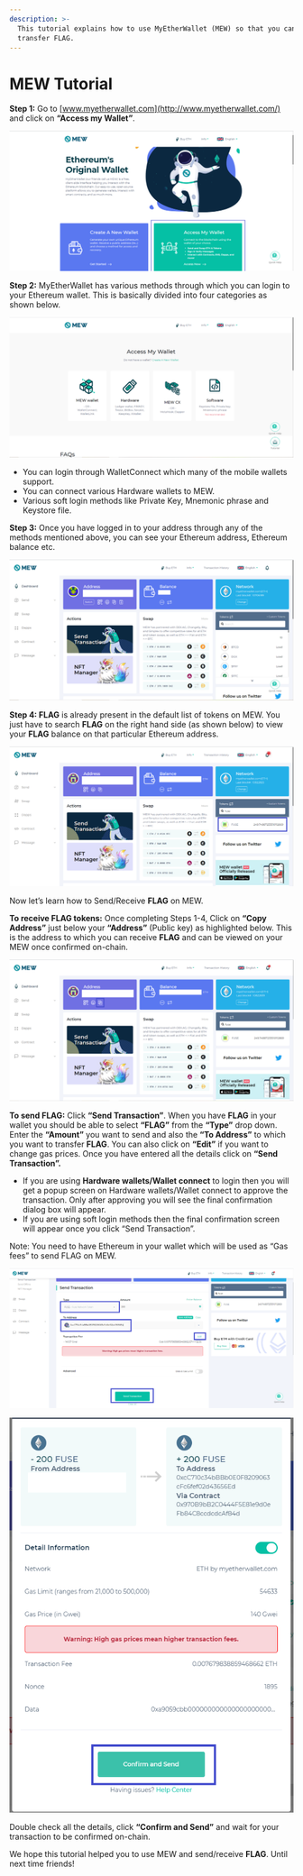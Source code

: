 ```yaml
---
description: >-
  This tutorial explains how to use MyEtherWallet (MEW) so that you can view and
  transfer FLAG.
---
```


# MEW Tutorial

**Step 1:** Go to [www.myetherwallet.com](http://www.myetherwallet.com/) and click on **“Access my Wallet”**.

![](../.gitbook/assets/2%20%283%29.png)

**Step 2:** MyEtherWallet has various methods through which you can login to your Ethereum wallet. This is basically divided into four categories as shown below.

![](../.gitbook/assets/1%20%282%29.png)

* You can login through WalletConnect which many of the mobile wallets support.
* You can connect various Hardware wallets to MEW.
* Various soft login methods like Private Key, Mnemonic phrase and Keystore file.

**Step 3:** Once you have logged in to your address through any of the methods mentioned above, you can see your Ethereum address, Ethereum balance etc.

![](../.gitbook/assets/6%20%283%29.png)

**Step 4: FLAG** is already present in the default list of tokens on MEW. You just have to search **FLAG** on the right hand side \(as shown below\) to view your **FLAG** balance on that particular Ethereum address.

![](../.gitbook/assets/7%20%282%29.png)

Now let’s learn how to Send/Receive **FLAG** on MEW.

**To receive FLAG tokens:** Once completing Steps 1-4, Click on **“Copy Address”** just below your **“Address”** \(Public key\) as highlighted below. This is the address to which you can receive **FLAG** and can be viewed on your MEW once confirmed on-chain.

![](../.gitbook/assets/8.png)

**To send FLAG:** Click **“Send Transaction”**. When you have **FLAG** in your wallet you should be able to select **“FLAG”** from the **“Type”** drop down. Enter the **“Amount”** you want to send and also the **“To Address”** to which you want to transfer **FLAG**. You can also click on **“Edit”** if you want to change gas prices. Once you have entered all the details click on **“Send Transaction”.**

* If you are using **Hardware wallets/Wallet connect** to login then you will get a popup screen on Hardware wallets/Wallet connect to approve the transaction. Only after approving you will see the final confirmation dialog box will appear.
*  If you are using soft login methods then the final confirmation screen will appear once you click “Send Transaction”.

Note: You need to have Ethereum in your wallet which will be used as “Gas fees” to send FLAG on MEW.

![](../.gitbook/assets/9%20%282%29.png)

![](../.gitbook/assets/10%20%281%29.png)

Double check all the details, click **“Confirm and Send”** and wait for your transaction to be confirmed on-chain.

We hope this tutorial helped you to use MEW and send/receive **FLAG**. Until next time friends!

